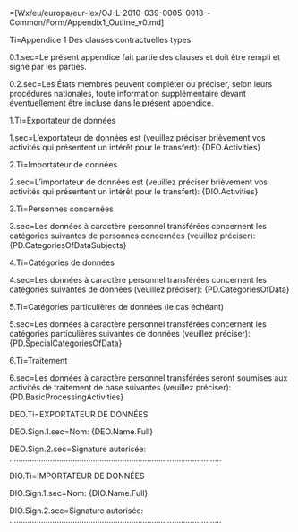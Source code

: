 =[Wx/eu/europa/eur-lex/OJ-L-2010-039-0005-0018--Common/Form/Appendix1_Outline_v0.md]

Ti=Appendice 1 Des clauses contractuelles types

0.1.sec=Le présent appendice fait partie des clauses et doit être rempli et signé par les parties.

0.2.sec=Les États membres peuvent compléter ou préciser, selon leurs procédures nationales, toute information supplémentaire devant éventuellement être incluse dans le présent appendice.

1.Ti=Exportateur de données

1.sec=L’exportateur de données est (veuillez préciser brièvement vos activités qui présentent un intérêt pour le transfert): {DEO.Activities}

2.Ti=Importateur de données

2.sec=L’importateur de données est (veuillez préciser brièvement vos activités qui présentent un intérêt pour le transfert): {DIO.Activities}

3.Ti=Personnes concernées

3.sec=Les données à caractère personnel transférées concernent les catégories suivantes de personnes concernées (veuillez préciser): {PD.CategoriesOfDataSubjects}

4.Ti=Catégories de données

4.sec=Les données à caractère personnel transférées concernent les catégories suivantes de données (veuillez préciser): {PD.CategoriesOfData}

5.Ti=Catégories particulières de données (le cas échéant)

5.sec=Les données à caractère personnel transférées concernent les catégories particulières suivantes de données (veuillez préciser): {PD.SpecialCategoriesOfData}

6.Ti=Traitement

6.sec=Les données à caractère personnel transférées seront soumises aux activités de traitement de base suivantes (veuillez préciser): {PD.BasicProcessingActivities}


DEO.Ti=EXPORTATEUR DE DONNÉES

DEO.Sign.1.sec=Nom: {DEO.Name.Full}

DEO.Sign.2.sec=Signature autorisée: ..............................................................................................

DIO.Ti=IMPORTATEUR DE DONNÉES

DIO.Sign.1.sec=Nom: {DIO.Name.Full}

DIO.Sign.2.sec=Signature autorisée: ..............................................................................................